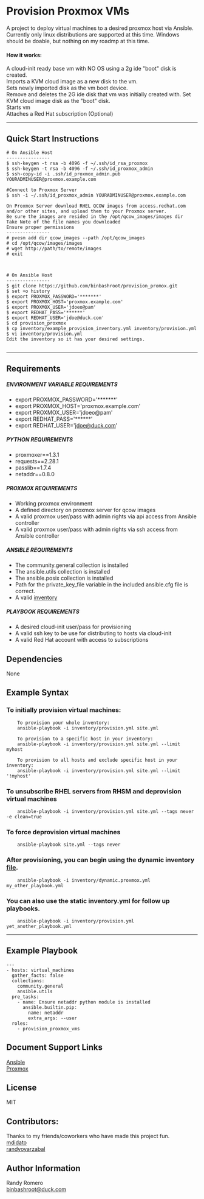 Provision Proxmox VMs
=========

A project to deploy virtual machines to a desired proxmox host via Ansible.  Currently only linux distributions are supported at this time.  Windows should be doable, but nothing on my roadmp at this time.
#### **How it works:**
A cloud-init ready base vm with NO OS using a 2g ide "boot" disk is created.  
Imports a KVM cloud image as a new disk to the vm.  
Sets newly imported disk as the vm boot device.  
Remove and deletes the 2G ide disk that vm was initially created with.
Set KVM cloud image disk as the "boot" disk.  
Starts vm  
Attaches a Red Hat subscription (Optional)

---
Quick Start Instructions
------------
```
# On Ansible Host
----------------
$ ssh-keygen -t rsa -b 4096 -f ~/.ssh/id_rsa_proxmox
$ ssh-keygen -t rsa -b 4096 -f ~/.ssh/id_proxmox_admin
$ ssh-copy-id -i .ssh/id_proxmox_admin.pub YOURADMINUSER@proxmox.example.com

#Connect to Proxmox Server
$ ssh -i ~/.ssh/id_proxmox_admin YOURADMINUSER@proxmox.example.com

On Proxmox Server download RHEL QCOW images from access.redhat.com and/or other sites, and upload them to your Proxmox server.
Be sure the images are resided in the /opt/qcow_images/images dir
Take Note of the file names you downloaded
Ensure proper permissions
----------------
# pvesm add dir qcow_images --path /opt/qcow_images
# cd /opt/qcow/images/images
# wget http://path/to/remote/images
# exit



# On Ansible Host
----------------
$ git clone https://github.com/binbashroot/provision_promox.git
$ set +o history
$ export PROXMOX_PASSWORD='*******'
$ export PROXMOX_HOST='proxmox.example.com'
$ export PROXMOX_USER='jdoeo@pam'
$ export REDHAT_PASS='******'
$ export REDHAT_USER='jdoe@duck.com'
$ cd provision_proxmox
$ cp inventory/example_provision_inventory.yml inventory/provision.yml
$ vi inventory/provision.yml
Edit the inventory so it has your desired settings.  


```
---

Requirements
------------
##### ENVIRONMENT VARIABLE REQUIREMENTS
- export PROXMOX_PASSWORD='*******'
- export PROXMOX_HOST='proxmox.example.com'
- export PROXMOX_USER='jdoeo@pam'
- export REDHAT_PASS='******'
- export REDHAT_USER='jdoe@duck.com'  
##### PYTHON REQUIREMENTS
- proxmoxer==1.3.1
- requests==2.28.1
- passlib==1.7.4
- netaddr==0.8.0
##### PROXMOX REQUIREMENTS
- Working proxmox environment
- A defined directory on proxmox server for qcow images 
- A valid proxmox user/pass with admin rights via api access from Ansible controller
- A valid proxmox user/pass with admin rights via ssh access from Ansible controller

##### ANSIBLE REQUIREMENTS
- The community.general collection is installed
- The ansible.utils collection is installed
- The ansible.posix collection is installed
- Path for the private_key_file variable in the included ansible.cfg file is correct. 
- A valid [inventory](inventory/example_provision_inventory.yml)

##### PLAYBOOK REQUIREMENTS
- A desired cloud-init user/pass for provisioning
- A valid ssh key to be use for distributing to hosts via cloud-init
- A valid Red Hat account with access to subscriptions 

Dependencies
------------

None

Example Syntax 
----------------
### To initially provision virtual machines:

```
    To provision your whole inventory:
    ansible-playbook -i inventory/provision.yml site.yml

    To provision to a specific host in your inventory:
    ansible-playbook -i inventory/provision.yml site.yml --limit myhost

    To provision to all hosts and exclude specific host in your inventory:
    ansible-playbook -i inventory/provision.yml site.yml --limit '!myhost'
```
### To unsubscribe RHEL servers from RHSM and deprovision virtual machines
```
    ansible-playbook -i inventory/provision.yml site.yml --tags never -e clean=true
```
### To force deprovision virtual machines 
```
    ansible-playbook site.yml --tags never 
```
### After provisioning, you can begin using the dynamic inventory [file](inventory/dynamic_proxmox_inv.yml).
```
    ansible-playbook -i inventory/dynamic.proxmox.yml my_other_playbook.yml 
```
### You can also use the static inventory.yml for follow up playbooks.
```
    ansible-playbook -i inventory/provision.yml yet_another_playbook.yml 
```
---
Example Playbook 
----------------

```
---
- hosts: virtual_machines
  gather_facts: false
  collections:
    community.general
    ansible.utils
  pre_tasks:
    - name: Ensure netaddr python module is installed
      ansible.builtin.pip:
        name: netaddr
        extra_args: --user 
  roles:
    - provision_proxmox_vms
```

Document Support Links  
---------  
[Ansible](https://docs.ansible.com/)  
[Proxmox](https://pve.proxmox.com/pve-docs/)

License
-------

MIT

Contributors:
---------
Thanks to my friends/coworkers who have made this project fun.  
[mdidato](https://github.com/mdidato)  
[randyoyarzabal](https://github.com/randyoyarzabal)   

Author Information
------------------

Randy Romero  
binbashroot@duck.com


